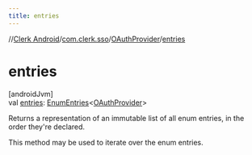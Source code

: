 ```yaml
---
title: entries
---
```

//[Clerk Android](../../../index.html)/[com.clerk.sso](../index.html)/[OAuthProvider](index.html)/[entries](entries.html)



# entries



[androidJvm]\
val [entries](entries.html): [EnumEntries](https://kotlinlang.org/api/latest/jvm/stdlib/kotlin-stdlib/kotlin.enums/-enum-entries/index.html)&lt;[OAuthProvider](index.html)&gt;



Returns a representation of an immutable list of all enum entries, in the order they're declared.



This method may be used to iterate over the enum entries.




